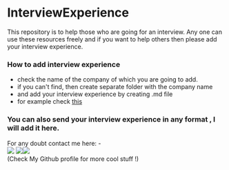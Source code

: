 # InterviewExperience

This repository is to help those who are going for an interview. Any one can use these resources freely and if you want to help others then please add your interview experience.

### How to add interview experience

* check the name of the company of which you are going to add.
* if you can't find, then create separate folder with the company name 
* and add your interview experience by creating .md file
* for example check [this](https://github.com/avinash201199/InterviewExperience/blob/main/Wipro_Interview_Experience/Wipro%20elite%20interview%20experience2021.md)

### You can also send your interview experience in any format , I will add it here.


For any doubt contact me  here: - <br>
[<img src="https://img.icons8.com/color/50/000000/instagram-new--v2.png"/>](https://www.instagram.com/lets__code/) [<img src="https://img.icons8.com/color/48/000000/github--v3.png"/>](https://github.com/avinash201199)[<img src="https://img.icons8.com/color/48/000000/linkedin.png"/>](https://www.linkedin.com/in/avinash-singh-071b79175/)
<br>(Check My Github profile for more cool stuff !)<br>

